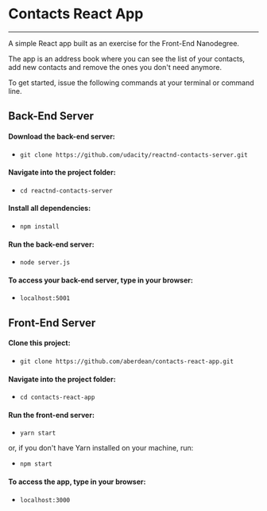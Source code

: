 # Contacts React App
---

A simple React app built as an exercise for the Front-End Nanodegree.

The app is an address book where you can see the list of your contacts, add new
contacts and remove the ones you don't need anymore.

To get started, issue the following commands at your terminal or command line.

## Back-End Server

#### Download the back-end server:
- `git clone https://github.com/udacity/reactnd-contacts-server.git`

#### Navigate into the project folder:
- `cd reactnd-contacts-server`

#### Install all dependencies:
- `npm install`

#### Run the back-end server:
- `node server.js`

#### To access your back-end server, type in your browser:
- `localhost:5001`

## Front-End Server

#### Clone this project:
- `git clone https://github.com/aberdean/contacts-react-app.git`

#### Navigate into the project folder:
- `cd contacts-react-app`

#### Run the front-end server:
- `yarn start`

or, if you don't have Yarn installed on your machine, run:
- `npm start`

#### To access the app, type in your browser:
- `localhost:3000`
